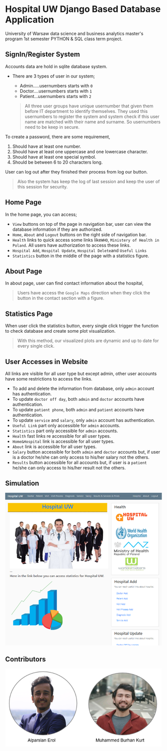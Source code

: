 # Hospital UW Django Based Database Application 
University of Warsaw data science and business analytics master's program 1st semester PYTHON & SQL class term project.

## SignIn/Register System
Accounts data are hold in sqlite database system.
- There are 3 types of user in our system;
    - Admin.....usernumbers starts with `0`
    - Doctor....usernumbers starts with `1`
    - Patient...usernumbers starts with `2`
    
    > All three user groups have unique usernumber that given them before IT department to identify themselves. They used this
    usernumbers to register the system and system check if this user name are matched with their name and surname. So usernumbers
    need to be keep in secure.  

To create a password, there are some requirement,
1. Should have at least one number.
2. Should have at least one uppercase and one lowercase character.
3. Should have at least one special symbol.
4. Should be between 6 to 20 characters long.

User can log out after they finished their process from log our button.
> Also the system has keep the log of last session and keep the user of this session for security.                                                                                                          

## Home Page
In the home page, you can access;
- ``View`` buttons on top of the page in navigation bar, user can view the database information if they are authorized.
- ``Home``, ``About`` and ``Logout`` buttons on the right side of navigation bar.
- ``Health`` links to quick access some links like`WHO`, `Ministery of Health in Poland`. All users have authorization to access these links.
- ``Hospital Add``, ``Hospital Update``, ``Hospital Delete``and ``Useful Links``
- ``Statistics`` button in the middle of the page with a statistics figure.

## About Page
In about page, user can find contact information about the hospital,
> Users have access the ``Google Maps`` direction when they click the button in the contact section with a figure.

## Statistics Page
When user click the statistics button, every single click trigger the function to check database and create some plot visualization.
> With this method, our visualized plots are dynamic and up to date for every single click.

  
## User Accesses in Website
All links are visible for all user type but except admin, other user accounts have some restrictions to access the links.
- To add and delete the information from database, only `admin` account has authentication.
- To update ``doctor off day``, both `admin` and `doctor` accounts have authentication.
- To update ``patient phone``, both `admin` and `patient` accounts have authentication.
- To update ``service`` and ``salary``, only `admin` account has authentication.
- ``Useful Link`` part only accessible for `admin` accounts.
- ``Statistics`` part only accessible for `admin` accounts.
- ``Health`` fast links re accessible for all user types.
- ``Home&Hospital`` link is accessible for all user types.
- ``About`` link is accessible for all user types.
- ``Salary`` button accessible for both `admin` and `doctor` accounts but, if user is a doctor he/she can only access to 
his/her salary not the others.
- ``Results`` button accessible for all accounts but, if user is a `patient` he/she can only access to 
his/her result not the others.

## Simulation
![screen_shot](hospital/static/picture/web.PNG)

## Contributors
![contributors](hospital/static/picture/contributor.PNG)